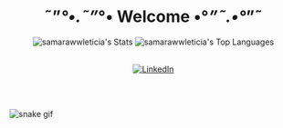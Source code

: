 <div align="center">

# ˜”*°•.˜”*°• Welcome •°*”˜.•°*”˜


</div>

<div align="center">
  <img src="https://github-readme-stats.vercel.app/api?username=samarawwleticia&theme=jolly&show_icons=true&hide_border=false&count_private=true" alt="samarawwleticia's Stats" />


  <img src="https://github-readme-stats.vercel.app/api/top-langs/?username=samarawwleticia&theme=jolly&show_icons=true&hide_border=false&layout=compact" alt="samarawwleticia's Top Languages" />
</div><br>


<div align="center">

[![LinkedIn](https://img.shields.io/badge/LinkedIn-0077B5?style=for-the-badge&logo=linkedin&logoColor=white)](www.linkedin.com/in/samara-letícia-8442b2207)

</div><br><br>

![snake gif](https://github.com/juninho15830/samarawwleticia/blob/output/github-contribution-grid-snake.gif)

